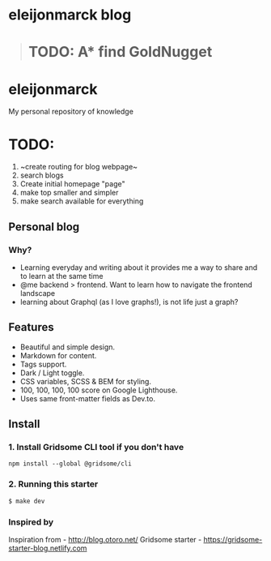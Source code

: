 # eleijonmarck blog
> # TODO: A* find GoldNugget

# eleijonmarck
My personal repository of knowledge

# TODO:
1. ~create routing for blog webpage~
0. search blogs
1. Create initial homepage "page"
1. make top smaller and simpler
1. make search available for everything

## Personal blog
### Why?
- Learning everyday and writing about it provides me a way to share and to learn at the same time
- @me backend > frontend. Want to learn how to navigate the frontend landscape
- learning about Graphql (as I love graphs!), is not life just a graph?

## Features
- Beautiful and simple design.
- Markdown for content.
- Tags support.
- Dark / Light toggle.
- CSS variables, SCSS & BEM for styling.
- 100, 100, 100, 100 score on Google Lighthouse.
- Uses same front-matter fields as Dev.to.

## Install

### 1. Install Gridsome CLI tool if you don't have
`npm install --global @gridsome/cli`

### 2. Running this starter
```bash
$ make dev
```

###  Inspired by
Inspiration from - http://blog.otoro.net/
Gridsome starter - https://gridsome-starter-blog.netlify.com